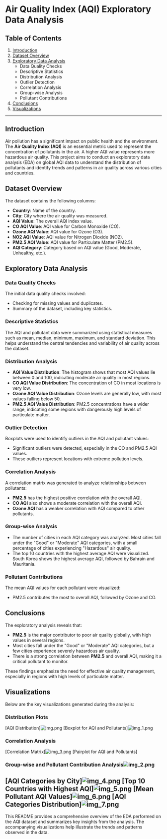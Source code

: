 # Air Quality Index (AQI) Exploratory Data Analysis

## Table of Contents
1. [Introduction](#introduction)
2. [Dataset Overview](#dataset-overview)
3. [Exploratory Data Analysis](#exploratory-data-analysis)
    - Data Quality Checks
    - Descriptive Statistics
    - Distribution Analysis
    - Outlier Detection
    - Correlation Analysis
    - Group-wise Analysis
    - Pollutant Contributions
4. [Conclusions](#conclusions)
5. [Visualizations](#visualizations)

---

## Introduction
Air pollution has a significant impact on public health and the environment. The **Air Quality Index (AQI)** is an essential metric used to represent the concentration of pollutants in the air. A higher AQI value represents more hazardous air quality. This project aims to conduct an exploratory data analysis (EDA) on global AQI data to understand the distribution of pollutants and identify trends and patterns in air quality across various cities and countries.

## Dataset Overview
The dataset contains the following columns:
- **Country**: Name of the country.
- **City**: City where the air quality was measured.
- **AQI Value**: The overall AQI index value.
- **CO AQI Value**: AQI value for Carbon Monoxide (CO).
- **Ozone AQI Value**: AQI value for Ozone (O3).
- **NO2 AQI Value**: AQI value for Nitrogen Dioxide (NO2).
- **PM2.5 AQI Value**: AQI value for Particulate Matter (PM2.5).
- **AQI Category**: Category based on AQI value (Good, Moderate, Unhealthy, etc.).

## Exploratory Data Analysis

### Data Quality Checks
The initial data quality checks involved:
- Checking for missing values and duplicates.
- Summary of the dataset, including key statistics.

### Descriptive Statistics
The AQI and pollutant data were summarized using statistical measures such as mean, median, minimum, maximum, and standard deviation. This helps understand the central tendencies and variability of air quality across the dataset.

### Distribution Analysis
- **AQI Value Distribution**: The histogram shows that most AQI values lie between 0 and 100, indicating moderate air quality in most regions.
- **CO AQI Value Distribution**: The concentration of CO in most locations is very low.
- **Ozone AQI Value Distribution**: Ozone levels are generally low, with most values falling below 50.
- **PM2.5 AQI Value Distribution**: PM2.5 concentrations have a wider range, indicating some regions with dangerously high levels of particulate matter.

### Outlier Detection
Boxplots were used to identify outliers in the AQI and pollutant values:
- Significant outliers were detected, especially in the CO and PM2.5 AQI values.
- These outliers represent locations with extreme pollution levels.

### Correlation Analysis
A correlation matrix was generated to analyze relationships between pollutants:
- **PM2.5** has the highest positive correlation with the overall AQI.
- **CO AQI** also shows a moderate correlation with the overall AQI.
- **Ozone AQI** has a weaker correlation with AQI compared to other pollutants.

### Group-wise Analysis
- The number of cities in each AQI category was analyzed. Most cities fall under the "Good" or "Moderate" AQI categories, with a small percentage of cities experiencing "Hazardous" air quality.
- The top 10 countries with the highest average AQI were visualized. South Korea shows the highest average AQI, followed by Bahrain and Mauritania.

### Pollutant Contributions
The mean AQI values for each pollutant were visualized:
- PM2.5 contributes the most to overall AQI, followed by Ozone and CO.

## Conclusions
The exploratory analysis reveals that:
- **PM2.5** is the major contributor to poor air quality globally, with high values in several regions.
- Most cities fall under the "Good" or "Moderate" AQI categories, but a few cities experience severely hazardous air quality.
- There is a strong correlation between **PM2.5** and overall AQI, making it a critical pollutant to monitor.

These findings emphasize the need for effective air quality management, especially in regions with high levels of particulate matter.

## Visualizations
Below are the key visualizations generated during the analysis:

### Distribution Plots
[AQI Distribution]![img.png](img.png)
[Boxplot for AQI and Pollutants]![img_1.png](img_1.png)

### Correlation Analysis
[Correlation Matrix]![img_3.png](img_3.png)
[Pairplot for AQI and Pollutants]
### Group-wise and Pollutant Contribution Analysis![img_2.png](img_2.png)
[AQI Categories by City]![img_4.png](img_4.png)
[Top 10 Countries with Highest AQI]![img_5.png](img_5.png)
[Mean Pollutant AQI Values]![img_6.png](img_6.png)
[AQI Categories Distribution]![img_7.png](img_7.png)
---

This README provides a comprehensive overview of the EDA performed on the AQI dataset and summarizes key insights from the analysis. The accompanying visualizations help illustrate the trends and patterns observed in the data.
